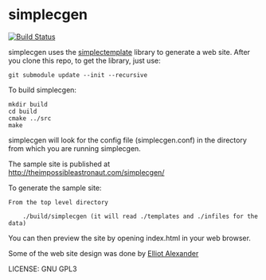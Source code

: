 # simplecgen

[![Build
Status](https://travis-ci.org/theimpossibleastronaut/simplecgen.svg?branch=master)](https://travis-ci.org/theimpossibleastronaut/simplecgen)

simplecgen uses the
[simplectemplate](https://github.com/dafky2000/simplectemplate) library
to generate a web site. After you clone this repo, to get the library,
just use:

    git submodule update --init --recursive

To build simplecgen:

    mkdir build
    cd build
    cmake ../src
    make

simplecgen will look for the config file (simplecgen.conf) in the
directory from which you are running simplecgen.

The sample site is published at http://theimpossibleastronaut.com/simplecgen/

To generate the sample site:

    From the top level directory

        ./build/simplecgen (it will read ./templates and ./infiles for the data)

You can then preview the site by opening index.html in your web browser.

Some of the web site design was done by [Elliot
Alexander](https://github.com/escottalexander)

LICENSE: GNU GPL3
